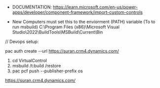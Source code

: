 - DOCUMENTATION:
  https://learn.microsoft.com/en-us/power-apps/developer/component-framework/import-custom-controls

- New Computers must set this to the enviorment (PATH) variable (To to run msbuild)
  C:\Program Files (x86)\Microsoft Visual Studio\2022\BuildTools\MSBuild\Current\Bin

// Devops setup:

pac auth create --url https://suran.crm4.dynamics.com/

1. cd VirtualControl
2. msbuild /t:build /restore
3. pac pcf push --publisher-prefix os

https://suran.crm4.dynamics.com/
